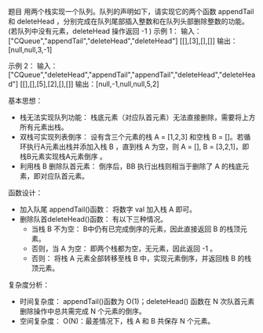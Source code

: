 题目
用两个栈实现一个队列。队列的声明如下，请实现它的两个函数 appendTail 和 deleteHead ，分别完成在队列尾部插入整数和在队列头部删除整数的功能。(若队列中没有元素，deleteHead 操作返回 -1 )
示例 1：
输入：
["CQueue","appendTail","deleteHead","deleteHead"]
[[],[3],[],[]]
输出：[null,null,3,-1]

示例 2：
输入：
["CQueue","deleteHead","appendTail","appendTail","deleteHead","deleteHead"]
[[],[],[5],[2],[],[]]
输出：[null,-1,null,null,5,2]

基本思想：
* 栈无法实现队列功能： 栈底元素（对应队首元素）无法直接删除，需要将上方所有元素出栈。
* 双栈可实现列表倒序： 设有含三个元素的栈 A = [1,2,3] 和空栈 B = []。若循环执行A元素出栈并添加入栈 B ，直到栈 A 为空，则 A = [], B = [3,2,1]，即栈B元素实现栈A元素倒序 。
* 利用栈 B 删除队首元素： 倒序后，BB 执行出栈则相当于删除了 A 的栈底元素，即对应队首元素。

函数设计：
* 加入队尾 appendTail()函数： 将数字 val 加入栈 A 即可。
* 删除队首deleteHead()函数： 有以下三种情况。
    * 当栈 B 不为空： B中仍有已完成倒序的元素，因此直接返回 B 的栈顶元素。
    * 否则，当 A 为空： 即两个栈都为空，无元素，因此返回 -1 。
    * 否则： 将栈 A 元素全部转移至栈 B 中，实现元素倒序，并返回栈 B 的栈顶元素。
    
复杂度分析：
* 时间复杂度： appendTail()函数为 O(1)；deleteHead() 函数在 N 次队首元素删除操作中总共需完成 N 个元素的倒序。
* 空间复杂度： O(N)：最差情况下，栈 A 和 B 共保存 N 个元素。
